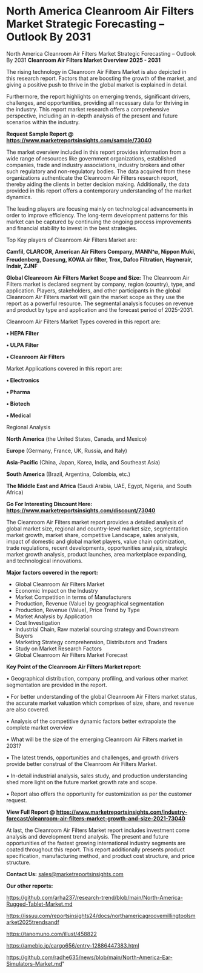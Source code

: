 # North America Cleanroom Air Filters Market Strategic Forecasting – Outlook By 2031
North America Cleanroom Air Filters Market Strategic Forecasting – Outlook By 2031
<Strong> Cleanroom Air Filters Market Overview 2025 - 2031</strong>

The rising technology in Cleanroom Air Filters Market is also depicted in this research report. Factors that are boosting the growth of the market, and giving a positive push to thrive in the global market is explained in detail.

Furthermore, the report highlights on emerging trends, significant drivers, challenges, and opportunities, providing all necessary data for thriving in the industry. This report market research offers a comprehensive perspective, including an in-depth analysis of the present and future scenarios within the industry.

<strong>Request Sample Report @ <a href=https://www.marketreportsinsights.com/sample/73040>https://www.marketreportsinsights.com/sample/73040</a></strong>

The market overview included in this report provides information from a wide range of resources like government organizations, established companies, trade and industry associations, industry brokers and other such regulatory and non-regulatory bodies. The data acquired from these organizations authenticate the Cleanroom Air Filters research report, thereby aiding the clients in better decision making. Additionally, the data provided in this report offers a contemporary understanding of the market dynamics.

The leading players are focusing mainly on technological advancements in order to improve efficiency. The long-term development patterns for this market can be captured by continuing the ongoing process improvements and financial stability to invest in the best strategies.

Top Key players of Cleanroom Air Filters Market are:

<strong>Camfil, CLARCOR, American Air Filters Company, MANNᵃఐ, Nippon Muki, Freudenberg, Daesung, KOWA air filter, Trox, Dafco Filtration, Haynerair, Indair, ZJNF</strong>

<strong><b>Global Cleanroom Air Filters Market Scope and Size:</b></strong>
The Cleanroom Air Filters market is declared segment by company, region (country), type, and application. Players, stakeholders, and other participants in the global Cleanroom Air Filters market will gain the market scope as they use the report as a powerful resource. The segmental analysis focuses on revenue and product by type and application and the forecast period of 2025-2031.

Cleanroom Air Filters Market Types covered in this report are:

<strong>• HEPA Filter

• ULPA Filter

• Cleanroom Air Filters</strong>

Market Applications covered in this report are:

<strong>• Electronics

• Pharma

• Biotech

• Medical</strong> 

Regional Analysis

<strong>North America</strong> (the United States, Canada, and Mexico)

<strong>Europe</strong> (Germany, France, UK, Russia, and Italy)

<strong>Asia-Pacific</strong> (China, Japan, Korea, India, and Southeast Asia)

<strong>South America</strong> (Brazil, Argentina, Colombia, etc.)

<strong>The Middle East and Africa</strong> (Saudi Arabia, UAE, Egypt, Nigeria, and South Africa)

<strong>Go For Interesting Discount Here: <a href=https://www.marketreportsinsights.com/discount/73040>https://www.marketreportsinsights.com/discount/73040</a></strong>

The Cleanroom Air Filters market report provides a detailed analysis of global market size, regional and country-level market size, segmentation market growth, market share, competitive Landscape, sales analysis, impact of domestic and global market players, value chain optimization, trade regulations, recent developments, opportunities analysis, strategic market growth analysis, product launches, area marketplace expanding, and technological innovations.

<strong><b>Major factors covered in the report:</b></strong>
<ul>
  <li>Global Cleanroom Air Filters Market </li>
  <li>Economic Impact on the Industry</li>
  <li>Market Competition in terms of Manufacturers</li>
  <li>Production, Revenue (Value) by geographical segmentation</li>
  <li>Production, Revenue (Value), Price Trend by Type</li>
  <li>Market Analysis by Application</li>
  <li>Cost Investigation</li>
  <li>Industrial Chain, Raw material sourcing strategy and Downstream Buyers</li>
  <li>Marketing Strategy comprehension, Distributors and Traders</li>
  <li>Study on Market Research Factors</li>
  <li>Global Cleanroom Air Filters Market Forecast</li>
</ul>

<strong><b>Key Point of the Cleanroom Air Filters Market report:</b></strong>

• Geographical distribution, company profiling, and various other market segmentation are provided in the report.

• For better understanding of the global Cleanroom Air Filters market status, the accurate market valuation which comprises of size, share, and revenue are also covered.

• Analysis of the competitive dynamic factors better extrapolate the complete market overview

• What will be the size of the emerging Cleanroom Air Filters market in 2031?

• The latest trends, opportunities and challenges, and growth drivers provide better construal of the Cleanroom Air Filters Market.

• In-detail industrial analysis, sales study, and production understanding shed more light on the future market growth rate and scope.

• Report also offers the opportunity for customization as per the customer request.

<strong><b>View Full Report @ <a href=https://www.marketreportsinsights.com/industry-forecast/cleanroom-air-filters-market-growth-and-size-2021-73040>https://www.marketreportsinsights.com/industry-forecast/cleanroom-air-filters-market-growth-and-size-2021-73040</a></b></strong>


At last, the Cleanroom Air Filters Market report includes investment come analysis and development trend analysis. The present and future opportunities of the fastest growing international industry segments are coated throughout this report. This report additionally presents product specification, manufacturing method, and product cost structure, and price structure.

<strong>Contact Us:</strong>
sales@marketreportsinsights.com

<strong>Our other reports:</strong>

<a href=https://github.com/arha237/research-trend/blob/main/North-America-Rugged-Tablet-Market.md>https://github.com/arha237/research-trend/blob/main/North-America-Rugged-Tablet-Market.md</a>

<a href=https://issuu.com/reportsinsights24/docs/northamericagroovemillingtoolsmarket2025trendsandf>https://issuu.com/reportsinsights24/docs/northamericagroovemillingtoolsmarket2025trendsandf</a>

<a href=https://tanomuno.com/illust/458822>https://tanomuno.com/illust/458822</a>

<a href=https://ameblo.jp/cargo656/entry-12886447383.html>https://ameblo.jp/cargo656/entry-12886447383.html</a>

<a href=https://github.com/radhe635/news/blob/main/North-America-Ear-Simulators-Market.md>https://github.com/radhe635/news/blob/main/North-America-Ear-Simulators-Market.md</a>"
